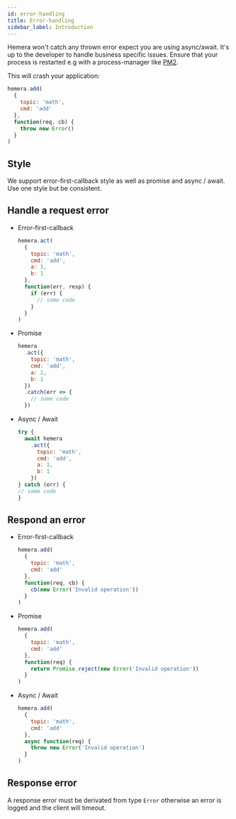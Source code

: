 ```yaml
---
id: error-handling
title: Error-handling
sidebar_label: Introduction
---
```


Hemera won't catch any thrown error expect you are using async/await. It's up to the developer to handle business specific issues. Ensure that your process is restarted e.g with a process-manager like [PM2](http://pm2.keymetrics.io/).

This will crash your application:

```js
hemera.add(
  {
    topic: 'math',
    cmd: 'add'
  },
  function(req, cb) {
    throw new Error()
  }
)
```

## Style

We support error-first-callback style as well as promise and async / await. Use one style but be consistent.

## Handle a request error

- Error-first-callback

  ```js
  hemera.act(
    {
      topic: 'math',
      cmd: 'add',
      a: 1,
      b: 1
    },
    function(err, resp) {
      if (err) {
        // some code
      }
    }
  )
  ```

- Promise

  ```js
  hemera
    .act({
      topic: 'math',
      cmd: 'add',
      a: 1,
      b: 1
    })
    .catch(err => {
      // some code
    })
  ```

- Async / Await

  ```js
  try {
    await hemera
      .act({
        topic: 'math',
        cmd: 'add',
        a: 1,
        b: 1
      })
  } catch (err) {
  // some code
  }
  ```

## Respond an error

- Error-first-callback

  ```js
  hemera.add(
    {
      topic: 'math',
      cmd: 'add'
    },
    function(req, cb) {
      cb(new Error('Invalid operation'))
    }
  )
  ```

- Promise

  ```js
  hemera.add(
    {
      topic: 'math',
      cmd: 'add'
    },
    function(req) {
      return Promise.reject(new Error('Invalid operation'))
    }
  )
  ```

- Async / Await

  ```js
  hemera.add(
    {
      topic: 'math',
      cmd: 'add'
    },
    async function(req) {
      throw new Error('Invalid operation')
    }
  )
  ```

## Response error

A response error must be derivated from type `Error` otherwise an error is logged and the client will timeout.
